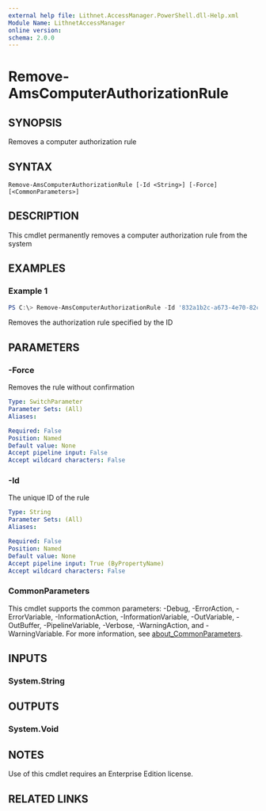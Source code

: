 ```yaml
---
external help file: Lithnet.AccessManager.PowerShell.dll-Help.xml
Module Name: LithnetAccessManager
online version:
schema: 2.0.0
---
```


# Remove-AmsComputerAuthorizationRule

## SYNOPSIS
Removes a computer authorization rule

## SYNTAX

```
Remove-AmsComputerAuthorizationRule [-Id <String>] [-Force] [<CommonParameters>]
```

## DESCRIPTION
This cmdlet permanently removes a computer authorization rule from the system

## EXAMPLES

### Example 1
```powershell
PS C:\> Remove-AmsComputerAuthorizationRule -Id '832a1b2c-a673-4e70-82cd-59c16675203e'
```

Removes the authorization rule specified by the ID

## PARAMETERS

### -Force
Removes the rule without confirmation

```yaml
Type: SwitchParameter
Parameter Sets: (All)
Aliases:

Required: False
Position: Named
Default value: None
Accept pipeline input: False
Accept wildcard characters: False
```

### -Id
The unique ID of the rule

```yaml
Type: String
Parameter Sets: (All)
Aliases:

Required: False
Position: Named
Default value: None
Accept pipeline input: True (ByPropertyName)
Accept wildcard characters: False
```

### CommonParameters
This cmdlet supports the common parameters: -Debug, -ErrorAction, -ErrorVariable, -InformationAction, -InformationVariable, -OutVariable, -OutBuffer, -PipelineVariable, -Verbose, -WarningAction, and -WarningVariable. For more information, see [about_CommonParameters](http://go.microsoft.com/fwlink/?LinkID=113216).

## INPUTS

### System.String

## OUTPUTS

### System.Void
## NOTES
Use of this cmdlet requires an Enterprise Edition license.

## RELATED LINKS
